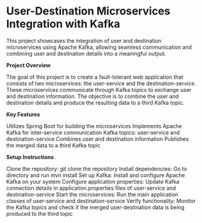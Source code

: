 # User-Destination Microservices Integration with Kafka

This project showcases the integration of user and destination microservices using Apache Kafka, allowing seamless communication and combining user and destination details into a meaningful output.

**Project Overview**

The goal of this project is to create a fault-tolerant web application that consists of two microservices: the user-service and the destination-service. These microservices communicate through Kafka topics to exchange user and destination information. The objective is to combine the user and destination details and produce the resulting data to a third Kafka topic.

**Key Features**

Utilizes Spring Boot for building the microservices
Implements Apache Kafka for inter-service communication
Kafka topics: user-service and destination-service
Combines user and destination information
Publishes the merged data to a third Kafka topic

**Setup Instructions**

Clone the repository: git clone the repository
Install dependencies: Go to directory and run mvn install
Set up Kafka: Install and configure Apache Kafka on your system
Configure application properties: Update Kafka connection details in application.properties files of user-service and destination-service
Start the microservices: Run the main application classes of user-service and destination-service
Verify functionality: Monitor the Kafka topics and check if the merged user-destination data is being produced to the third topic
